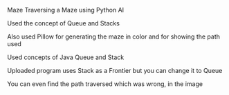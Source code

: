 Maze
Traversing a Maze using Python AI

Used the concept of Queue	and Stacks

Also used Pillow for generating the maze in color and for showing the path used 

Used concepts of Java Queue and Stack 

Uploaded program uses Stack as a Frontier but you can change it to Queue

You can even find the path traversed which was wrong, in the image
